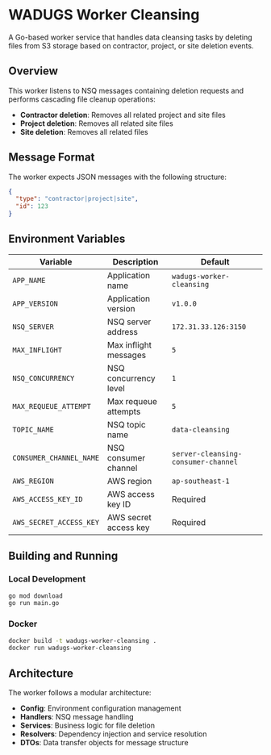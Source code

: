 # WADUGS Worker Cleansing

A Go-based worker service that handles data cleansing tasks by deleting files from S3 storage based on contractor, project, or site deletion events.

## Overview

This worker listens to NSQ messages containing deletion requests and performs cascading file cleanup operations:

- **Contractor deletion**: Removes all related project and site files
- **Project deletion**: Removes all related site files  
- **Site deletion**: Removes all related files

## Message Format

The worker expects JSON messages with the following structure:

```json
{
  "type": "contractor|project|site",
  "id": 123
}
```

## Environment Variables

| Variable | Description | Default |
|----------|-------------|---------|
| `APP_NAME` | Application name | `wadugs-worker-cleansing` |
| `APP_VERSION` | Application version | `v1.0.0` |
| `NSQ_SERVER` | NSQ server address | `172.31.33.126:3150` |
| `MAX_INFLIGHT` | Max inflight messages | `5` |
| `NSQ_CONCURRENCY` | NSQ concurrency level | `1` |
| `MAX_REQUEUE_ATTEMPT` | Max requeue attempts | `5` |
| `TOPIC_NAME` | NSQ topic name | `data-cleansing` |
| `CONSUMER_CHANNEL_NAME` | NSQ consumer channel | `server-cleansing-consumer-channel` |
| `AWS_REGION` | AWS region | `ap-southeast-1` |
| `AWS_ACCESS_KEY_ID` | AWS access key ID | Required |
| `AWS_SECRET_ACCESS_KEY` | AWS secret access key | Required |

## Building and Running

### Local Development

```bash
go mod download
go run main.go
```

### Docker

```bash
docker build -t wadugs-worker-cleansing .
docker run wadugs-worker-cleansing
```

## Architecture

The worker follows a modular architecture:

- **Config**: Environment configuration management
- **Handlers**: NSQ message handling
- **Services**: Business logic for file deletion
- **Resolvers**: Dependency injection and service resolution
- **DTOs**: Data transfer objects for message structure